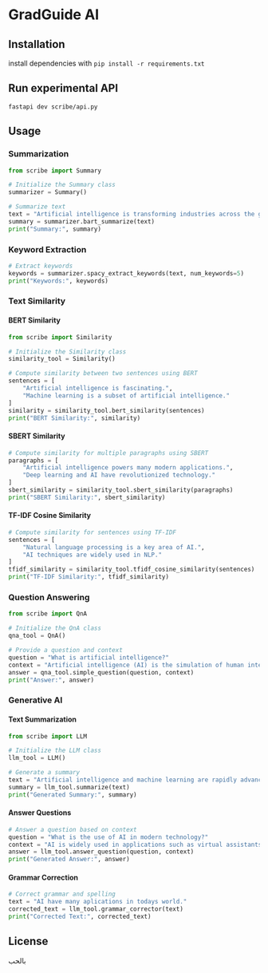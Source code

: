 # GradGuide AI

## Installation

install dependencies with `pip install -r requirements.txt`

## Run experimental API

```shell
fastapi dev scribe/api.py
```

## Usage

### Summarization
```python
from scribe import Summary

# Initialize the Summary class
summarizer = Summary()

# Summarize text
text = "Artificial intelligence is transforming industries across the globe. It offers opportunities for innovation and growth."
summary = summarizer.bart_summarize(text)
print("Summary:", summary)
```

### Keyword Extraction
```python
# Extract keywords
keywords = summarizer.spacy_extract_keywords(text, num_keywords=5)
print("Keywords:", keywords)
```

### Text Similarity

#### BERT Similarity
```python
from scribe import Similarity

# Initialize the Similarity class
similarity_tool = Similarity()

# Compute similarity between two sentences using BERT
sentences = [
    "Artificial intelligence is fascinating.",
    "Machine learning is a subset of artificial intelligence."
]
similarity = similarity_tool.bert_similarity(sentences)
print("BERT Similarity:", similarity)
```

#### SBERT Similarity
```python
# Compute similarity for multiple paragraphs using SBERT
paragraphs = [
    "Artificial intelligence powers many modern applications.",
    "Deep learning and AI have revolutionized technology."
]
sbert_similarity = similarity_tool.sbert_similarity(paragraphs)
print("SBERT Similarity:", sbert_similarity)
```

#### TF-IDF Cosine Similarity
```python
# Compute similarity for sentences using TF-IDF
sentences = [
    "Natural language processing is a key area of AI.",
    "AI techniques are widely used in NLP."
]
tfidf_similarity = similarity_tool.tfidf_cosine_similarity(sentences)
print("TF-IDF Similarity:", tfidf_similarity)
```

### Question Answering
```python
from scribe import QnA

# Initialize the QnA class
qna_tool = QnA()

# Provide a question and context
question = "What is artificial intelligence?"
context = "Artificial intelligence (AI) is the simulation of human intelligence in machines that are programmed to think and learn."
answer = qna_tool.simple_question(question, context)
print("Answer:", answer)
```

### Generative AI

#### Text Summarization
```python
from scribe import LLM

# Initialize the LLM class
llm_tool = LLM()

# Generate a summary
text = "Artificial intelligence and machine learning are rapidly advancing technologies."
summary = llm_tool.summarize(text)
print("Generated Summary:", summary)
```

#### Answer Questions
```python
# Answer a question based on context
question = "What is the use of AI in modern technology?"
context = "AI is widely used in applications such as virtual assistants, fraud detection, and personalized recommendations."
answer = llm_tool.answer_question(question, context)
print("Generated Answer:", answer)
```

#### Grammar Correction
```python
# Correct grammar and spelling
text = "AI have many aplications in todays world."
corrected_text = llm_tool.grammar_corrector(text)
print("Corrected Text:", corrected_text)
```


## License
بالحب

